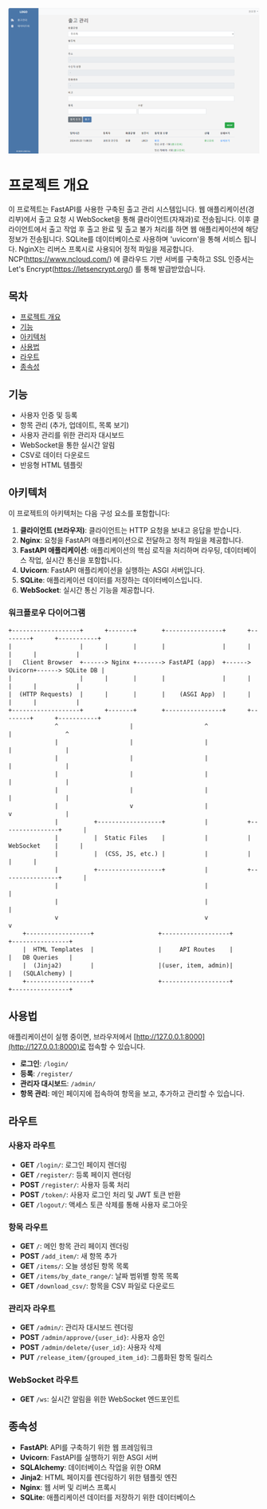![Project Logo](doc/index.PNG)
    
# 프로젝트 개요
   
이 프로젝트는 FastAPI를 사용한 구축된 출고 관리 시스템입니다. 웹 애플리케이션(경리부)에서 출고 요청 시 WebSocket을 통해 클라이언트(자재과)로 전송됩니다. 이후 클라이언트에서 출고 작업 후 출고 완료 및 출고 불가 처리를 하면 웹 애플리케이션에 해당 정보가 전송됩니다. SQLite를 데이터베이스로 사용하며 'uvicorn'을 통해 서비스 됩니다. NginX는 리버스 프록시로 사용되어 정적 파일을 제공합니다. NCP(https://www.ncloud.com/) 에 클라우드 기반 서버를 구축하고 SSL 인증서는 Let's Encrypt(https://letsencrypt.org/) 를 통해 발급받았습니다.
  
## 목차

- [프로젝트 개요](#프로젝트-개요)
- [기능](#기능)
- [아키텍처](#아키텍처)
- [사용법](#사용법)
- [라우트](#라우트)
- [종속성](#종속성)
 
## 기능

- 사용자 인증 및 등록
- 항목 관리 (추가, 업데이트, 목록 보기)
- 사용자 관리를 위한 관리자 대시보드
- WebSocket을 통한 실시간 알림
- CSV로 데이터 다운로드
- 반응형 HTML 템플릿

## 아키텍처

이 프로젝트의 아키텍처는 다음 구성 요소를 포함합니다:

1. **클라이언트 (브라우저)**: 클라이언트는 HTTP 요청을 보내고 응답을 받습니다.
2. **Nginx**: 요청을 FastAPI 애플리케이션으로 전달하고 정적 파일을 제공합니다.
3. **FastAPI 애플리케이션**: 애플리케이션의 핵심 로직을 처리하며 라우팅, 데이터베이스 작업, 실시간 통신을 포함합니다.
4. **Uvicorn**: FastAPI 애플리케이션을 실행하는 ASGI 서버입니다.
5. **SQLite**: 애플리케이션 데이터를 저장하는 데이터베이스입니다.
6. **WebSocket**: 실시간 통신 기능을 제공합니다.

### 워크플로우 다이어그램

```plaintext
+-------------------+      +-------+       +----------------+      +--------+      +-----------+
|                   |      |       |       |                |      |        |      |           |
|   Client Browser  +------> Nginx +-------> FastAPI (app)  +------> Uvicorn+------> SQLite DB |
|                   |      |       |       |                |      |        |      |           |
|  (HTTP Requests)  |      |       |       |    (ASGI App)  |      |        |      |           |
+-------------------+      +-------+       +----------------+      +--------+      +-----------+
             ^                    |                    ^                   |               ^
             |                    |                    |                   |               |
             |                    |                    |                   |               |
             |                    |                    |                   |               |
             |                    |                    |                   |               |
             |                    v                    |                   v               |
             |          +------------------+           |           +----------------+      |
             |          |  Static Files    |           |           |   WebSocket    |      |
             |          |  (CSS, JS, etc.) |           |           |                |      |
             |          +------------------+           |           +----------------+      |
             |                                         |                                   |
             |                                         |                                   |
             v                                         v                                   v
    +------------------+                  +-------------------+                 +----------------+
    |  HTML Templates  |                  |     API Routes    |                 |   DB Queries   |
    |  (Jinja2)        |                  |(user, item, admin)|                 |   (SQLAlchemy) |
    +------------------+                  +-------------------+                 +----------------+
```

## 사용법

애플리케이션이 실행 중이면, 브라우저에서 [http://127.0.0.1:8000](http://127.0.0.1:8000)로 접속할 수 있습니다.

- **로그인**: `/login/`
- **등록**: `/register/`
- **관리자 대시보드**: `/admin/`
- **항목 관리**: 메인 페이지에 접속하여 항목을 보고, 추가하고 관리할 수 있습니다.

## 라우트

### 사용자 라우트

- **GET** `/login/`: 로그인 페이지 렌더링
- **GET** `/register/`: 등록 페이지 렌더링
- **POST** `/register/`: 사용자 등록 처리
- **POST** `/token/`: 사용자 로그인 처리 및 JWT 토큰 반환
- **GET** `/logout/`: 액세스 토큰 삭제를 통해 사용자 로그아웃

### 항목 라우트

- **GET** `/`: 메인 항목 관리 페이지 렌더링
- **POST** `/add_item/`: 새 항목 추가
- **GET** `/items/`: 오늘 생성된 항목 목록
- **GET** `/items/by_date_range/`: 날짜 범위별 항목 목록
- **GET** `/download_csv/`: 항목을 CSV 파일로 다운로드

### 관리자 라우트

- **GET** `/admin/`: 관리자 대시보드 렌더링
- **POST** `/admin/approve/{user_id}`: 사용자 승인
- **POST** `/admin/delete/{user_id}`: 사용자 삭제
- **PUT** `/release_item/{grouped_item_id}`: 그룹화된 항목 릴리스

### WebSocket 라우트

- **GET** `/ws`: 실시간 알림을 위한 WebSocket 엔드포인트

## 종속성

- **FastAPI**: API를 구축하기 위한 웹 프레임워크
- **Uvicorn**: FastAPI를 실행하기 위한 ASGI 서버
- **SQLAlchemy**: 데이터베이스 작업을 위한 ORM
- **Jinja2**: HTML 페이지를 렌더링하기 위한 템플릿 엔진
- **Nginx**: 웹 서버 및 리버스 프록시
- **SQLite**: 애플리케이션 데이터를 저장하기 위한 데이터베이스
